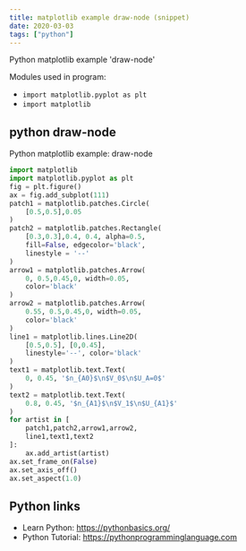 ```yaml
---
title: matplotlib example draw-node (snippet)
date: 2020-03-03
tags: ["python"]
---
```

Python matplotlib example 'draw-node'


Modules used in program: 
* `import matplotlib.pyplot as plt`
* `import matplotlib`

## python draw-node

Python matplotlib example: draw-node

```python
import matplotlib
import matplotlib.pyplot as plt
fig = plt.figure()
ax = fig.add_subplot(111)
patch1 = matplotlib.patches.Circle(
    [0.5,0.5],0.05
)
patch2 = matplotlib.patches.Rectangle(
    [0.3,0.3],0.4, 0.4, alpha=0.5, 
    fill=False, edgecolor='black',
    linestyle = '--'
)
arrow1 = matplotlib.patches.Arrow(
    0, 0.5,0.45,0, width=0.05,
    color='black'
)
arrow2 = matplotlib.patches.Arrow(
    0.55, 0.5,0.45,0, width=0.05,
    color='black'
)
line1 = matplotlib.lines.Line2D(
    [0.5,0.5], [0,0.45],
    linestyle='--', color='black'
)
text1 = matplotlib.text.Text(
    0, 0.45, '$n_{A0}$\n$V_0$\n$U_A=0$'
)
text2 = matplotlib.text.Text(
    0.8, 0.45, '$n_{A1}$\n$V_1$\n$U_{A1}$'
)
for artist in [
    patch1,patch2,arrow1,arrow2,
    line1,text1,text2
]:
    ax.add_artist(artist)
ax.set_frame_on(False)
ax.set_axis_off()
ax.set_aspect(1.0)

```

## Python links

- Learn Python: https://pythonbasics.org/
- Python Tutorial: https://pythonprogramminglanguage.com
